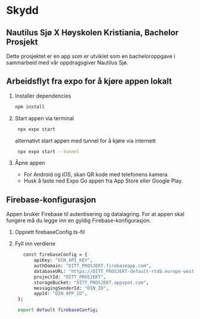 # Skydd

## Nautilus Sjø X Høyskolen Kristiania, Bachelor Prosjekt

Dette prosjektet er en app som er utviklet som en bacheloroppgave i sammarbeid med vår oppdragsgiver Nautilus Sjø.

## Arbeidsflyt fra expo for å kjøre appen lokalt

1. Installer dependencies

   ```bash
   npm install
   ```

2. Start appen via terminal

   ```bash
    npx expo start
   ```

   alternativt start appen med tunnel for å kjøre via internett

   ```bash
    npx expo start --tunnel
   ```

3. Åpne appen

   - For Android og iOS, skan QR kode med telefonens kamera.
   - Husk å laste ned Expo Go appen fra App Store eller Google Play.
  
## Firebase-konfigurasjon
Appen bruker Firebase til autentisering og datalagring. For at appen skal fungere må du legge inn en gyldig Firebase-konfigurasjon.

1. Opprett firebaseConfig.ts-fil

2. Fyll inn verdiene
   ```bash
	  const firebaseConfig = {
		  apiKey: "DIN_API_KEY",
		  authDomain: "DITT_PROSJEKT.firebaseapp.com",
		  databaseURL: "https://DITT_PROSJEKT-default-rtdb.europe-west1.firebasedatabase.app",
		  projectId: "DITT_PROSJEKT",
		  storageBucket: "DITT_PROSJEKT.appspot.com",
		  messagingSenderId: "DIN_ID",
		  appId: "DIN_APP_ID",
	};

	export default firebaseConfig;
   ```


